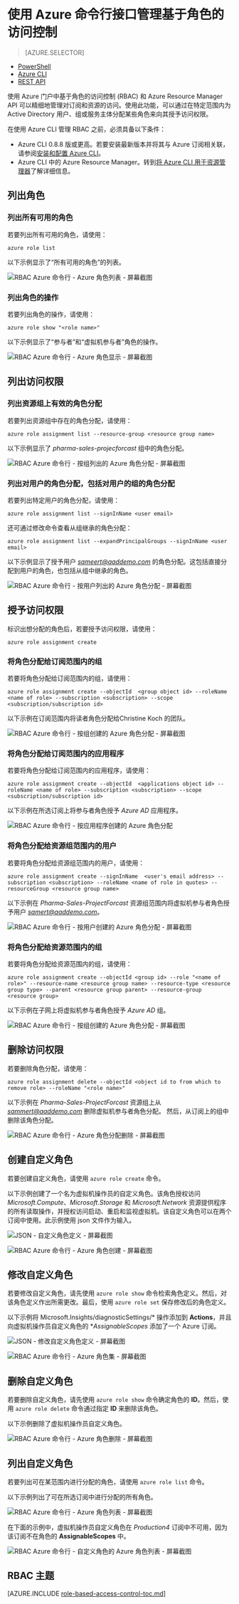 <properties
	pageTitle="使用 Azure CLI 管理基于角色的访问控制 (RBAC) | Azure"
	description="通过列出角色和角色操作、将角色分配到订阅和应用程序范围来了解如何使用 Azure 命令行接口管理基于角色的访问控制 (RBAC)。"
	services="active-directory"
	documentationCenter=""
	authors="kgremban"
	manager="femila"
	editor=""/>  

<tags
	ms.service="active-directory"
	ms.date="07/22/2016"
	wacn.date="09/26/2016"/>

# 使用 Azure 命令行接口管理基于角色的访问控制

> [AZURE.SELECTOR]
- [PowerShell](/documentation/articles/role-based-access-control-manage-access-powershell/)
- [Azure CLI](/documentation/articles/role-based-access-control-manage-access-azure-cli/)
- [REST API](/documentation/articles/role-based-access-control-manage-access-rest/)

使用 Azure 门户中基于角色的访问控制 (RBAC) 和 Azure Resource Manager API 可以精细地管理对订阅和资源的访问。使用此功能，可以通过在特定范围内为 Active Directory 用户、组或服务主体分配某些角色来向其授予访问权限。

在使用 Azure CLI 管理 RBAC 之前，必须具备以下条件：

- Azure CLI 0.8.8 版或更高。若要安装最新版本并将其与 Azure 订阅相关联，请参阅[安装和配置 Azure CLI](/documentation/articles/xplat-cli-install/)。
- Azure CLI 中的 Azure Resource Manager。转到[将 Azure CLI 用于资源管理器](/documentation/articles/xplat-cli-azure-resource-manager/)了解详细信息。

## 列出角色

###	列出所有可用的角色
若要列出所有可用的角色，请使用：

	azure role list

以下示例显示了“所有可用的角色”的列表。

![RBAC Azure 命令行 - Azure 角色列表 - 屏幕截图](./media/role-based-access-control-manage-access-azure-cli/1-azure-role-list.png)

###	列出角色的操作
若要列出角色的操作，请使用：

	azure role show "<role name>"

以下示例显示了“参与者”和“虚拟机参与者”角色的操作。

![RBAC Azure 命令行 - Azure 角色显示 - 屏幕截图](./media/role-based-access-control-manage-access-azure-cli/1-azure-role-show.png)

##	列出访问权限
###	列出资源组上有效的角色分配
若要列出资源组中存在的角色分配，请使用：

	azure role assignment list --resource-group <resource group name>

以下示例显示了 *pharma-sales-projecforcast* 组中的角色分配。

![RBAC Azure 命令行 - 按组列出的 Azure 角色分配 - 屏幕截图](./media/role-based-access-control-manage-access-azure-cli/4-azure-role-assignment-list-1.png)

###	列出对用户的角色分配，包括对用户的组的角色分配
若要列出特定用户的角色分配，请使用：

	azure role assignment list --signInName <user email>

还可通过修改命令查看从组继承的角色分配：

	azure role assignment list --expandPrincipalGroups --signInName <user email>

以下示例显示了授予用户 *sameert@aaddemo.com* 的角色分配。这包括直接分配到用户的角色，也包括从组中继承的角色。

![RBAC Azure 命令行 - 按用户列出的 Azure 角色分配 - 屏幕截图](./media/role-based-access-control-manage-access-azure-cli/4-azure-role-assignment-list-2.png)

##	授予访问权限
标识出想分配的角色后，若要授予访问权限，请使用：

	azure role assignment create

###	将角色分配给订阅范围内的组
若要将角色分配给订阅范围内的组，请使用：

	azure role assignment create --objectId  <group object id> --roleName <name of role> --subscription <subscription> --scope <subscription/subscription id>

以下示例在订阅范围内将读者角色分配给Christine Koch 的团队。

![RBAC Azure 命令行 - 按组创建的 Azure 角色分配 - 屏幕截图](./media/role-based-access-control-manage-access-azure-cli/2-azure-role-assignment-create-1.png)

###	将角色分配给订阅范围内的应用程序
若要将角色分配给订阅范围内的应用程序，请使用：

	azure role assignment create --objectId  <applications object id> --roleName <name of role> --subscription <subscription> --scope <subscription/subscription id>

以下示例在所选订阅上将参与者角色授予 *Azure AD* 应用程序。

 ![RBAC Azure 命令行 - 按应用程序创建的 Azure 角色分配](./media/role-based-access-control-manage-access-azure-cli/2-azure-role-assignment-create-2.png)

###	将角色分配给资源组范围内的用户
若要将角色分配给资源组范围内的用户，请使用：

	azure role assignment create --signInName  <user's email address> --subscription <subscription> --roleName <name of role in quotes> --resourceGroup <resource group name>

以下示例在 *Pharma-Sales-ProjectForcast* 资源组范围内将虚拟机参与者角色授予用户 *samert@aaddemo.com*。

![RBAC Azure 命令行 - 按用户创建的 Azure 角色分配 - 屏幕截图](./media/role-based-access-control-manage-access-azure-cli/2-azure-role-assignment-create-3.png)

###	将角色分配给资源范围内的组
若要将角色分配给资源范围内的组，请使用：

	azure role assignment create --objectId <group id> --role "<name of role>" --resource-name <resource group name> --resource-type <resource group type> --parent <resource group parent> --resource-group <resource group>

以下示例在子网上将虚拟机参与者角色授予 *Azure AD* 组。

![RBAC Azure 命令行 - 按组创建的 Azure 角色分配 - 屏幕截图](./media/role-based-access-control-manage-access-azure-cli/2-azure-role-assignment-create-4.png)


##	删除访问权限
若要删除角色分配，请使用：

	azure role assignment delete --objectId <object id to from which to remove role> --roleName "<role name>"

以下示例在 *Pharma-Sales-ProjectForcast* 资源组上从 *sammert@aaddemo.com* 删除虚拟机参与者角色分配。
然后，从订阅上的组中删除该角色分配。

![RBAC Azure 命令行 - Azure 角色分配删除 - 屏幕截图](./media/role-based-access-control-manage-access-azure-cli/3-azure-role-assignment-delete.png)

## 创建自定义角色
若要创建自定义角色，请使用 `azure role create` 命令。

以下示例创建了一个名为虚拟机操作员的自定义角色。该角色授权访问 *Microsoft.Compute*、*Microsoft.Storage* 和 *Microsoft.Network* 资源提供程序的所有读取操作，并授权访问启动、重启和监视虚拟机。该自定义角色可以在两个订阅中使用。此示例使用 json 文件作为输入。

![JSON - 自定义角色定义 - 屏幕截图](./media/role-based-access-control-manage-access-azure-cli/2-azure-role-create-1.png)

![RBAC Azure 命令行 - Azure 角色创建 - 屏幕截图](./media/role-based-access-control-manage-access-azure-cli/2-azure-role-create-2.png)

## 修改自定义角色

若要修改自定义角色，请先使用 `azure role show` 命令检索角色定义。然后，对该角色定义作出所需更改。最后，使用 `azure role set` 保存修改后的角色定义。

以下示例将 Microsoft.Insights/diagnosticSettings/* 操作添加到 **Actions**，并且向虚拟机操作员自定义角色的 **AssignableScopes* 添加了一个 Azure 订阅。

![JSON - 修改自定义角色定义 - 屏幕截图](./media/role-based-access-control-manage-access-azure-cli/3-azure-role-set-1.png)

![RBAC Azure 命令行 - Azure 角色集 - 屏幕截图](./media/role-based-access-control-manage-access-azure-cli/3-azure-role-set2.png)

## 删除自定义角色

若要删除自定义角色，请先使用 `azure role show` 命令确定角色的 **ID**。然后，使用 `azure role delete` 命令通过指定 **ID** 来删除该角色。

以下示例删除了虚拟机操作员自定义角色。

![RBAC Azure 命令行 - Azure 角色删除 - 屏幕截图](./media/role-based-access-control-manage-access-azure-cli/4-azure-role-delete.png)

## 列出自定义角色

若要列出可在某范围内进行分配的角色，请使用 `azure role list` 命令。

以下示例列出了可在所选订阅中进行分配的所有角色。

![RBAC Azure 命令行 - Azure 角色列表 - 屏幕截图](./media/role-based-access-control-manage-access-azure-cli/5-azure-role-list1.png)


在下面的示例中，虚拟机操作员自定义角色在 *Production4* 订阅中不可用，因为该订阅不在角色的 **AssignableScopes** 中。

![RBAC Azure 命令行 - 自定义角色的 Azure 角色列表 - 屏幕截图](./media/role-based-access-control-manage-access-azure-cli/5-azure-role-list2.png)





## RBAC 主题
[AZURE.INCLUDE [role-based-access-control-toc.md](../../includes/role-based-access-control-toc.md)]

<!---HONumber=Mooncake_0815_2016-->